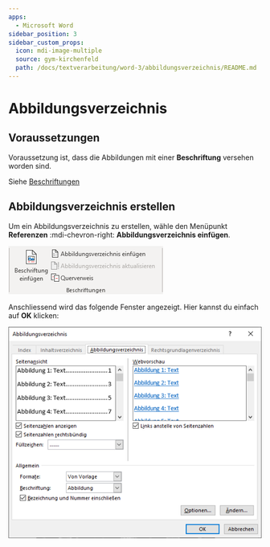 ```yaml
---
apps:
  - Microsoft Word
sidebar_position: 3
sidebar_custom_props:
  icon: mdi-image-multiple
  source: gym-kirchenfeld
  path: /docs/textverarbeitung/word-3/abbildungsverzeichnis/README.md
---
```


# Abbildungsverzeichnis



## Voraussetzungen

Voraussetzung ist, dass die Abbildungen mit einer **Beschriftung** versehen worden sind.

Siehe [Beschriftungen](../../word-1/beschriftungen/)

## Abbildungsverzeichnis erstellen

Um ein Abbildungsverzeichnis zu erstellen, wähle den Menüpunkt __Referenzen__ :mdi-chevron-right: __Abbildungsverzeichnis&nbsp;einfügen__.

![](./menue-beschriftungen.png)

Anschliessend wird das folgende Fenster angezeigt. Hier kannst du einfach auf __OK__ klicken:

![](./abbildungsverzeichnis-einfuegen.png)
